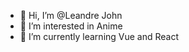 - 👋 Hi, I’m @Leandre John
- 👀 I’m interested in Anime
- 🌱 I’m currently learning Vue and React

<!---
LeandreJohn/LeandreJohn is a ✨ special ✨ repository because its `README.md` (this file) appears on your GitHub profile.
You can click the Preview link to take a look at your changes.
--->
